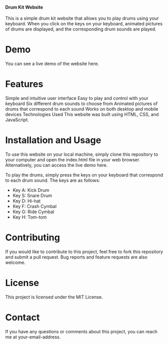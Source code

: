 #### Drum Kit Website

This is a simple drum kit website that allows you to play drums using your keyboard. When you click on the keys on your keyboard, animated pictures of drums are displayed, and the corresponding drum sounds are played.

# Demo

You can see a live demo of the website here.

# Features

Simple and intuitive user interface
Easy to play and control with your keyboard
Six different drum sounds to choose from
Animated pictures of drums that correspond to each sound
Works on both desktop and mobile devices
Technologies Used
This website was built using HTML, CSS, and JavaScript.

# Installation and Usage

To use this website on your local machine, simply clone this repository to your computer and open the index.html file in your web browser. Alternatively, you can access the live demo here.

To play the drums, simply press the keys on your keyboard that correspond to each drum sound. The keys are as follows:

- Key A: Kick Drum
- Key S: Snare Drum
- Key D: Hi-hat
- Key F: Crash Cymbal
- Key G: Ride Cymbal
- Key H: Tom-tom

# Contributing

If you would like to contribute to this project, feel free to fork this repository and submit a pull request. Bug reports and feature requests are also welcome.

# License

This project is licensed under the MIT License.

# Contact

If you have any questions or comments about this project, you can reach me at your-email-address.
